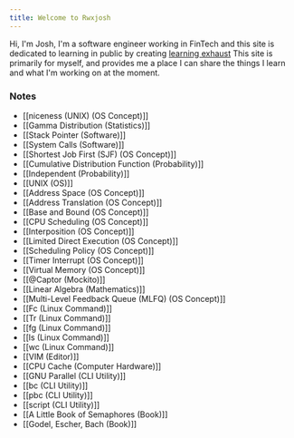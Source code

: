 ```yaml
---
title: Welcome to Rwxjosh
---
```


Hi, I'm Josh, I'm a software engineer working in FinTech and this site is dedicated to learning in public by creating [learning exhaust](https://www.swyx.io/learn-in-public)
This site is primarily for myself, and provides me a place I can share the things I learn and what I'm working on at the moment.


### Notes
- [[niceness (UNIX) (OS Concept)]]
- [[Gamma Distribution (Statistics)]]
- [[Stack Pointer (Software)]]
- [[System Calls (Software)]]
- [[Shortest Job First (SJF) (OS Concept)]]
- [[Cumulative Distribution Function (Probability)]]
- [[Independent (Probability)]]
- [[UNIX (OS)]]
- [[Address Space (OS Concept)]]
- [[Address Translation (OS Concept)]]
- [[Base and Bound (OS Concept)]]
- [[CPU Scheduling (OS Concept)]]
- [[Interposition (OS Concept)]]
- [[Limited Direct Execution (OS Concept)]]
- [[Scheduling Policy (OS Concept)]]
- [[Timer Interrupt (OS Concept)]]
- [[Virtual Memory (OS Concept)]]
- [[@Captor (Mockito)]]
- [[Linear Algebra (Mathematics)]]
- [[Multi-Level Feedback Queue (MLFQ) (OS Concept)]]
- [[Fc (Linux Command)]]
- [[Tr (Linux Command)]]
- [[fg (Linux Command)]]
- [[ls (Linux Command)]]
- [[wc (Linux Command)]]
- [[VIM (Editor)]]
- [[CPU Cache (Computer Hardware)]]
- [[GNU Parallel (CLI Utility)]]
- [[bc (CLI Utility)]]
- [[pbc (CLI Utility)]]
- [[script (CLI Utility)]]
- [[A Little Book of Semaphores (Book)]]
- [[Godel, Escher, Bach (Book)]]

